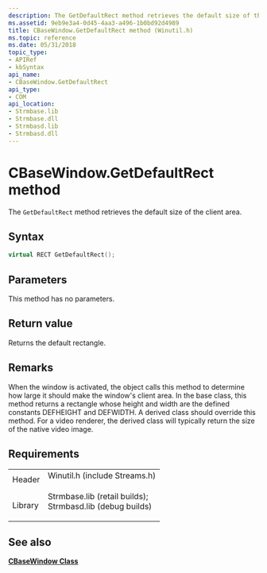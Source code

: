 ```yaml
---
description: The GetDefaultRect method retrieves the default size of the client area.
ms.assetid: 9eb9e3a4-0d45-4aa3-a496-1b0bd92d4989
title: CBaseWindow.GetDefaultRect method (Winutil.h)
ms.topic: reference
ms.date: 05/31/2018
topic_type: 
- APIRef
- kbSyntax
api_name: 
- CBaseWindow.GetDefaultRect
api_type: 
- COM
api_location: 
- Strmbase.lib
- Strmbase.dll
- Strmbasd.lib
- Strmbasd.dll
---
```


# CBaseWindow.GetDefaultRect method

The `GetDefaultRect` method retrieves the default size of the client area.

## Syntax


```C++
virtual RECT GetDefaultRect();
```



## Parameters

This method has no parameters.

## Return value

Returns the default rectangle.

## Remarks

When the window is activated, the object calls this method to determine how large it should make the window's client area. In the base class, this method returns a rectangle whose height and width are the defined constants DEFHEIGHT and DEFWIDTH. A derived class should override this method. For a video renderer, the derived class will typically return the size of the native video image.

## Requirements



|                    |                                                                                                                                                                                            |
|--------------------|--------------------------------------------------------------------------------------------------------------------------------------------------------------------------------------------|
| Header<br/>  | <dl> <dt>Winutil.h (include Streams.h)</dt> </dl>                                                                                   |
| Library<br/> | <dl> <dt>Strmbase.lib (retail builds); </dt> <dt>Strmbasd.lib (debug builds)</dt> </dl> |



## See also

<dl> <dt>

[**CBaseWindow Class**](cbasewindow.md)
</dt> </dl>

 

 




